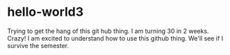 # hello-world3
Trying to get the hang of this git hub thing.
I am turning 30 in 2 weeks. Crazy! I am excited to understand how to use this github thing. We'll see if I survive the semester.
